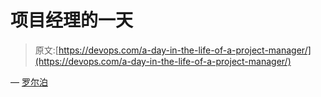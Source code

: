 # 项目经理的一天

> 原文:[https://devops.com/a-day-in-the-life-of-a-project-manager/](https://devops.com/a-day-in-the-life-of-a-project-manager/)

— [罗尔泊](https://devops.com/author/breselman/)